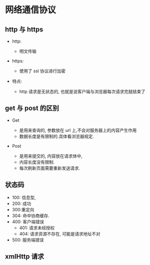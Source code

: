 # 网络通信协议

## http 与 https

-   http:
    -   明文传输
-   https:

    -   使用了 ssl 协议进行加密

-   特点:
    -   http 请求是无状态的, 也就是说客户端与浏览器每次请求完就结束了

## get 与 post 的区别

-   Get

    -   是用来查询的, 参数放在 url 上,不会对服务器上的内容产生作用
    -   数据长度是有限制的.具体看浏览器规定.

-   Post
    -   是用来提交的, 内容放在请求体中,
    -   内容长度没有限制.
    -   每次刷新页面需要重新发送请求.

## 状态码

-   100: 信息型,
-   200: 成功
-   300:重定向
-   304: 命中协商缓存.
-   400: 客户端错误
    -   401: 请求未经授权
    -   404: 请求资源不存在, 可能是请求地址不对
-   500: 服务端错误

## xmlHttp 请求
